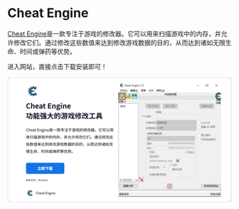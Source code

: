 # Cheat Engine

[Cheat Engine](https://soft.wanni11.cn/soft/26984.html?bd_vid=8515398776195697737#)是一款专注于游戏的修改器。它可以用来扫描游戏中的内存，并允许修改它们。通过修改这些数值来达到修改游戏数据的目的，从而达到诸如无限生命、时间或弹药等优势。

进入网站，直接点击下载安装即可！

![局部截取_20250508_190512](./assets/局部截取_20250508_190512.png)